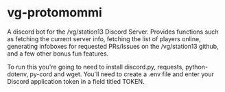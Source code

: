 # vg-protomommi
A discord bot for the /vg/station13 Discord Server. Provides functions such as fetching the current server info, fetching the list of players online, generating infoboxes for requested PRs/Issues on the /vg/station13 github, and a few other bonus fun features.

To run this you're going to need to install discord.py, requests, python-dotenv, py-cord and wget. You'll need to create a .env file and enter your Discord application token in a field titled TOKEN.
